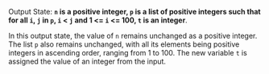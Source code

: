 Output State: **`n` is a positive integer, `p` is a list of positive integers such that for all `i`, `j` in `p`, `i` < `j` and 1 <= `i` <= 100, `t` is an integer**.

In this output state, the value of `n` remains unchanged as a positive integer. The list `p` also remains unchanged, with all its elements being positive integers in ascending order, ranging from 1 to 100. The new variable `t` is assigned the value of an integer from the input.